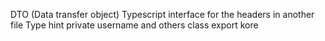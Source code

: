 DTO (Data transfer object)
Typescript interface for the headers in another file
Type hint
private username and others
class export kore 